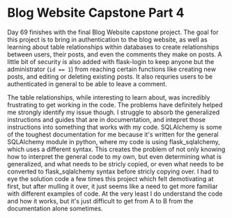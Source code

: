 # Blog Website Capstone Part 4

Day 69 finishes with the final Blog Website capstone project. The goal for this project is to bring in authentication to the blog website, as well as learning about table relationships within databases to create relationships between users, their posts, and even the comments they make on posts. A little bit of security is also added with flask-login to keep anyone but the administrator (`id == 1`) from reaching certain functions like creating new posts, and editing or deleting existing posts. It also requries users to be authenticated in general to be able to leave a comment.

The table relationships, while interesting to learn about, was incredibly frustrating to get working in the code. The problems have definitely helped me strongly identify my issue though. I struggle to absorb the generalized instructions and guides that are in documentation, and intepret those instructions into something that works with my code. SQLAlchemy is some of the toughest documentation for me because it's written for the general SQLAlchemy module in python, where my code is using flask_sqlalchemy, which uses a different syntax. This creates the problem of not only knowing how to interpret the general code to my own, but even determining what is generalized, and what needs to be stricly copied, or even what needs to be converted to flask_sqlalchemy syntax before stricly copying over. I had to eye the solution code a few times this project which felt demotivating at first, but after mulling it over, it just seems like a need to get more familiar with different examples of code. At the very least I do understand the code and how it works, but it's just difficult to get from A to B from the documentation alone sometimes.